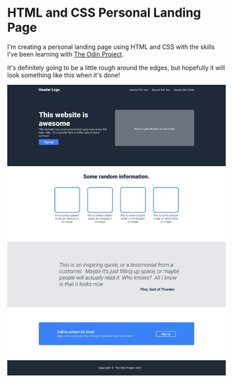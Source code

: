 # HTML and CSS Personal Landing Page
I'm creating a personal landing page using HTML and CSS with the skills I've been learning with [The Odin Project](https://theodinproject.com). 

It's definitely going to be a little rough around the edges, but hopefully it will look something like this when it's done! 

![](/img/landing-page-wireframe.png)

